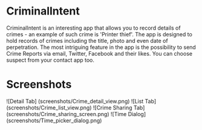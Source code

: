 # CriminalIntent
CriminalIntent is an interesting app that allows you to record details of crimes - an example of such crime is 'Printer thief'.
The app is designed to hold records of crimes including the title, photo and even date of perpetration. 
The most intriguing feature in the app is the possibility to send Crime Reports via email, Twitter, Facebook and their likes.
You can choose suspect from your contact app too.

# Screenshots
![Detail Tab]
(screenshots/Crime_detail_view.png)
![List Tab]
(screenshots/Crime_list_view.png)
![Crime Sharing Tab]
(screenshots/Crime_sharing_screen.png)
![Time Dialog]
(screenshots/Time_picker_dialog.png)